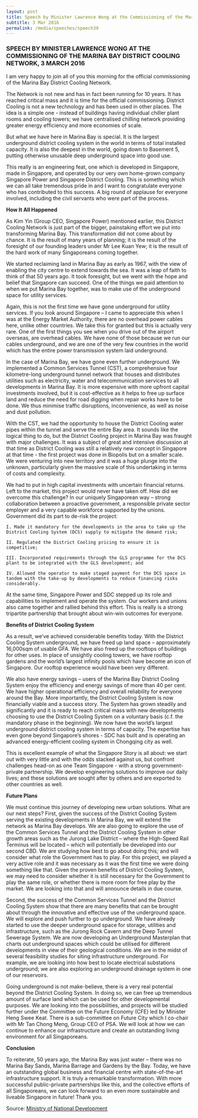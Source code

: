 ```yaml
---
layout: post
title: Speech by Minister Lawrence Wong at the Commissioning of the Marina Bay District Cooling Network, 3 March 2016
subtitle: 3 Mar 2016
permalink: /media/speeches/speech39
---
```


### SPEECH BY MINISTER LAWRENCE WONG AT THE COMMISSIONING OF THE MARINA BAY DISTRICT COOLING NETWORK, 3 MARCH 2016

I am very happy to join all of you this morning for the official commissioning of the Marina Bay District Cooling Network.
 
The Network is not new and has in fact been running for 10 years. It has reached critical mass and it is time for the official commissioning. District Cooling is not a new technology and has been used in other places. The idea is a simple one - instead of buildings having individual chiller plant rooms and cooling towers; we have centralised chilling network providing greater energy efficiency and more economies of scale. 

But what we have here in Marina Bay is special. It is the largest underground district cooling system in the world in terms of total installed capacity. It is also the deepest in the world, going down to Basement 5, putting otherwise unusable deep underground space into good use. 

This really is an engineering feat, one which is developed in Singapore, made in Singapore, and operated by our very own home-grown company Singapore Power and Singapore District Cooling. This is something which we can all take tremendous pride in and I want to congratulate everyone who has contributed to this success. A big round of applause for everyone involved, including the civil servants who were part of the process.

**How It All Happened**

As Kim Yin (Group CEO, Singapore Power) mentioned earlier, this District Cooling Network is just part of the bigger, painstaking effort we put into transforming Marina Bay. This transformation did not come about by chance. It is the result of many years of planning; it is the result of the foresight of our founding leaders under Mr Lee Kuan Yew; it is the result of the hard work of many Singaporeans coming together. 

We started reclaiming land in Marina Bay as early as 1967, with the view of enabling the city centre to extend towards the sea. It was a leap of faith to think of that 50 years ago. It took foresight, but we went with the hope and belief that Singapore can succeed. One of the things we paid attention to when we put Marina Bay together, was to make use of the underground space for utility services. 

Again, this is not the first time we have gone underground for utility services. If you look around Singapore – I came to appreciate this when I was at the Energy Market Authority, there are no overhead power cables here, unlike other countries. We take this for granted but this is actually very rare. One of the first things you see when you drive out of the airport overseas, are overhead cables. We have none of those because we run our cables underground, and we are one of the very few countries in the world which has the entire power transmission system laid underground. 

In the case of Marina Bay, we have gone even further underground. We implemented a Common Services Tunnel (CST), a comprehensive four kilometre-long underground tunnel network that houses and distributes utilities such as electricity, water and telecommunication services to all developments in Marina Bay. It is more expensive with more upfront capital investments involved, but it is cost-effective as it helps to free up surface land and reduce the need for road digging when repair works have to be done. We thus minimise traffic disruptions, inconvenience, as well as noise and dust pollution. 

With the CST, we had the opportunity to house the District Cooling water pipes within the tunnel and serve the entire Bay area. It sounds like the logical thing to do, but the District Cooling project in Marina Bay was fraught with major challenges. It was a subject of great and intensive discussion at that time as District Cooling was still a relatively new concept in Singapore at that time - the first project was done in Biopolis but on a smaller scale. We were venturing into new territory and it was a huge plunge into the unknown, particularly given the massive scale of this undertaking in terms of costs and complexity. 

We had to put in high capital investments with uncertain financial returns. Left to the market, this project would never have taken off. How did we overcome this challenge? In our uniquely Singaporean way – strong collaboration between a proactive government, a responsible private sector employer and a very capable workforce supported by the unions. Government did its part to de-risk the project: 

    I. Made it mandatory for the developments in the area to take up the District Cooling System (DCS) supply to mitigate the demand risk; 

    II. Regulated the District Cooling pricing to ensure it is competitive; 

    III. Incorporated requirements through the GLS programme for the DCS plant to be integrated with the GLS development; and 

    IV. Allowed the operator to make staged payment for the DCS space in tandem with the take-up by developments to reduce financing risks considerably.

At the same time, Singapore Power and SDC stepped up its role and capabilities to implement and operate the system. Our workers and unions also came together and rallied behind this effort. This is really is a strong tripartite partnership that brought about win-win outcomes for everyone. 


**Benefits of District Cooling System**

As a result, we’ve achieved considerable benefits today. With the District Cooling System underground, we have freed up land space – approximately 16,000sqm of usable GFA. We have also freed up the rooftops of buildings for other uses. In place of unsightly cooling towers, we have rooftop gardens and the world’s largest infinity pools which have become an icon of Singapore. Our rooftop experience would have been very different. 

We also have energy savings – users of the Marina Bay District Cooling System enjoy the efficiency and energy savings of more than 40 per cent. We have higher operational efficiency and overall reliability for everyone around the Bay. More importantly, the District Cooling System is now financially viable and a success story. The System has grown steadily and significantly and it is ready to reach critical mass with new developments choosing to use the District Cooling System on a voluntary basis (c.f. the mandatory phase in the beginning). We now have the world’s largest underground district cooling system in terms of capacity. The expertise has even gone beyond Singapore’s shores - SDC has built and is operating an advanced energy-efficient cooling system in Chongqing city as well. 

This is excellent example of what the Singapore Story is all about: we start out with very little and with the odds stacked against us, but confront challenges head-on as one Team Singapore - with a strong government-private partnership. We develop engineering solutions to improve our daily lives; and these solutions are sought after by others and are exported to other countries as well.

**Future Plans**

We must continue this journey of developing new urban solutions. What are our next steps? First, given the success of the District Cooling System serving the existing developments in Marina Bay, we will extend the network as Marina Bay develops. We are also going to explore the use of the Common Services Tunnel and the District Cooling System in other growth areas such as the Jurong Lake District – where the High-Speed Rail Terminus will be located – which will potentially be developed into our second CBD. We are studying how best to go about doing this; and will consider what role the Government has to play. For this project, we played a very active role and it was necessary as it was the first time we were doing something like that. Given the proven benefits of District Cooling System, we may need to consider whether it is still necessary for the Government to play the same role, or whether there is more room for free play by the market. We are looking into that and will announce details in due course. 

Second, the success of the Common Services Tunnel and the District Cooling System show that there are many benefits that can be brought about through the innovative and effective use of the underground space. We will explore and push further to go underground. We have already started to use the deeper underground space for storage, utilities and infrastructure, such as the Jurong Rock Cavern and the Deep Tunnel Sewerage System. We are now developing an Underground Masterplan that charts out underground spaces which could be utilised for different developments in view of their geological conditions. We are in the midst of several feasibility studies for siting infrastructure underground. For example, we are looking into how best to locate electrical substations underground; we are also exploring an underground drainage system in one of our reservoirs. 

Going underground is not make-believe, there is a very real potential beyond the District Cooling System. In doing so, we can free up tremendous amount of surface land which can be used for other developmental purposes. We are looking into the possibilities, and projects will be studied further under the Committee on the Future Economy (CFE) led by Minister Heng Swee Keat. There is a sub-committee on Future City which I co-chair with Mr Tan Chong Meng, Group CEO of PSA. We will look at how we can continue to enhance our infrastructure and create an outstanding living environment for all Singaporeans.

**Conclusion**

To reiterate, 50 years ago, the Marina Bay was just water – there was no Marina Bay Sands, Marina Barrage and Gardens by the Bay. Today, we have an outstanding global business and financial centre with state-of-the-art infrastructure support. It is truly a remarkable transformation. With more successful public-private partnerships like this, and the collective efforts of all Singaporeans, we can look forward to an even more sustainable and liveable Singapore in future! Thank you.

Source: [<a href="https://www.mnd.gov.sg/" target="_blank">Ministry of National Development</a>](https://www.mnd.gov.sg/)